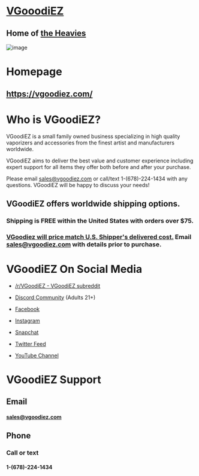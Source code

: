 # [VGooodiEZ](https://vgoodiez.com/)
## Home of [the Heavies](https://vgoodiez.com/collections/the-heavies)

![image](https://user-images.githubusercontent.com/104687767/167254338-99b57fca-9058-4c68-a16c-17fee48c8355.png)

# Homepage

## https://vgoodiez.com/

# Who is VGoodiEZ?

VGoodiEZ is a small family owned business specializing in high quality vaporizers and accessories from the finest artist and manufacturers worldwide.

VGoodiEZ aims to deliver the best value and customer experience including expert support for all items they offer both before and after your purchase.

Please email sales@vgoodiez.com or call/text 1-(678)-224-1434 with any questions.  VGoodiEZ will be happy to discuss your needs!

## VGoodiEZ offers worldwide shipping options.   

### Shipping is FREE within the United States with orders over $75. 
### [VGoodiez will price match U.S. Shipper's delivered cost.](https://vgoodiez.com/pages/discounts) Email sales@vgoodiez.com with details prior to purchase.  
# VGoodiEZ On Social Media

- [/r/VGoodiEZ - VGoodiEZ subreddit](https://www.reddit.com/r/VGoodiez/)

- [Discord Community](https://discord.gg/UETxShF9sr) (Adults 21+)

- [Facebook](https://www.facebook.com/vgoodiez.shop)

- [Instagram](https://instagram.com/_vgoodiez_)

- [Snapchat](https://snapchat.com/add/vgoodiez.com)

- [Twitter Feed](https://twitter.com/VgoodiezC)

- [YouTube Channel](http://www.youtube.com/channel/UCQkwKOZZ_P8mb6LOInVYZ1A)

# VGoodiEZ Support

## Email

#### sales@vgoodiez.com

## Phone
### Call or text
#### 1-(678)-224-1434
